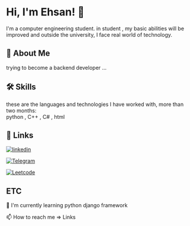 
# Hi, I'm Ehsan! 👋

I'm a computer engineering student. in student , my basic abilities will be improved and outside the university, I face real world of technology.


## 🚀 About Me
trying to become a backend developer ...


## 🛠 Skills
these are the languages and technologies I have worked with, more than two months:\
python , C++ , C# , html 

## 🔗 Links
[![linkedin](https://img.shields.io/badge/linkedin-0A66C2?style=for-the-badge&logo=linkedin&logoColor=white)](www.linkedin.com/in/ehsan-kholoosi)

[![Telegram](https://img.shields.io/badge/telegram-0A86C2?style=for-the-badge&logo=Telegram&logoColor=white)](t.me/im_eh_kh)


[![Leetcode](https://img.shields.io/badge/leetcode-8f1212?style=for-the-badge&logo=Leetcode&logoColor=white)](https://leetcode.com/ehsan-005)
## ETC

🧠 I'm currently learning python django framework

📫 How to reach me => Links
